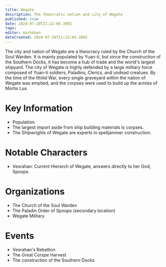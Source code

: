 ```yaml
---
title: Wegate
description: The theocratic nation and city of Wegate
published: true
date: 2024-07-28T21:22:04.389Z
tags: 
editor: markdown
dateCreated: 2024-07-28T21:22:04.389Z
---
```


The city and nation of Wegate are a theocracy ruled by the Church of the Soul Warden. It is mainly populated by Yuan-ti, but since the construction of the Southern Docks, it has become a hub of trade and the world's largest shipyard. The city of Wegate is highly defended by a large military force composed of Yuan-ti soldiers, Paladins, Clerics, and undead creatues. By the time of the Ithilid War, every single graveyard within the nation of Wegate was emptied, and the corpses were used to build up the armies of Mortis Lux.

# Key Information
- Population: 
- The largest import aside from ship building materials is corpses.
- The Shipwrights of Wegate are experts in spelljammer construction.


# Notable Characters
- Vesrahan: Current Hierarch of Wegate, answers directly to her God, Spoops.

# Organizations
- The Church of the Soul Warden
- The Paladin Order of Spoops (secondary location)
- Wegate Military

# Events
- Vesrahan's Rebellion
- The Great Corspe Harvest
- The construction of the Southern Docks



